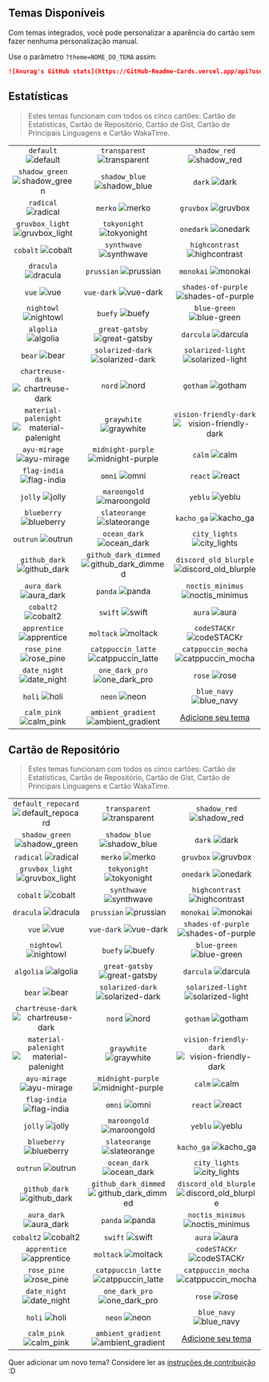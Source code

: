 ## Temas Disponíveis

<!-- NÃO EDITE ESTE ARQUIVO DIRETAMENTE -->

Com temas integrados, você pode personalizar a aparência do cartão sem fazer nenhuma personalização manual.

Use o parâmetro `?theme=NOME_DO_TEMA` assim:

```md
![Anurag's GitHub stats](https://GitHub-Readme-Cards.vercel.app/api?username=MatheusRenzo&theme=dark&show_icons=true)
```

## Estatísticas

> Estes temas funcionam com todos os cinco cartões: Cartão de Estatísticas, Cartão de Repositório, Cartão de Gist, Cartão de Principais Linguagens e Cartão WakaTime.

| | | |
| :--: | :--: | :--: |
| `default` ![default][default] | `transparent` ![transparent][transparent] | `shadow_red` ![shadow_red][shadow_red] |
| `shadow_green` ![shadow_green][shadow_green] | `shadow_blue` ![shadow_blue][shadow_blue] | `dark` ![dark][dark] |
| `radical` ![radical][radical] | `merko` ![merko][merko] | `gruvbox` ![gruvbox][gruvbox] |
| `gruvbox_light` ![gruvbox_light][gruvbox_light] | `tokyonight` ![tokyonight][tokyonight] | `onedark` ![onedark][onedark] |
| `cobalt` ![cobalt][cobalt] | `synthwave` ![synthwave][synthwave] | `highcontrast` ![highcontrast][highcontrast] |
| `dracula` ![dracula][dracula] | `prussian` ![prussian][prussian] | `monokai` ![monokai][monokai] |
| `vue` ![vue][vue] | `vue-dark` ![vue-dark][vue-dark] | `shades-of-purple` ![shades-of-purple][shades-of-purple] |
| `nightowl` ![nightowl][nightowl] | `buefy` ![buefy][buefy] | `blue-green` ![blue-green][blue-green] |
| `algolia` ![algolia][algolia] | `great-gatsby` ![great-gatsby][great-gatsby] | `darcula` ![darcula][darcula] |
| `bear` ![bear][bear] | `solarized-dark` ![solarized-dark][solarized-dark] | `solarized-light` ![solarized-light][solarized-light] |
| `chartreuse-dark` ![chartreuse-dark][chartreuse-dark] | `nord` ![nord][nord] | `gotham` ![gotham][gotham] |
| `material-palenight` ![material-palenight][material-palenight] | `graywhite` ![graywhite][graywhite] | `vision-friendly-dark` ![vision-friendly-dark][vision-friendly-dark] |
| `ayu-mirage` ![ayu-mirage][ayu-mirage] | `midnight-purple` ![midnight-purple][midnight-purple] | `calm` ![calm][calm] |
| `flag-india` ![flag-india][flag-india] | `omni` ![omni][omni] | `react` ![react][react] |
| `jolly` ![jolly][jolly] | `maroongold` ![maroongold][maroongold] | `yeblu` ![yeblu][yeblu] |
| `blueberry` ![blueberry][blueberry] | `slateorange` ![slateorange][slateorange] | `kacho_ga` ![kacho_ga][kacho_ga] |
| `outrun` ![outrun][outrun] | `ocean_dark` ![ocean_dark][ocean_dark] | `city_lights` ![city_lights][city_lights] |
| `github_dark` ![github_dark][github_dark] | `github_dark_dimmed` ![github_dark_dimmed][github_dark_dimmed] | `discord_old_blurple` ![discord_old_blurple][discord_old_blurple] |
| `aura_dark` ![aura_dark][aura_dark] | `panda` ![panda][panda] | `noctis_minimus` ![noctis_minimus][noctis_minimus] |
| `cobalt2` ![cobalt2][cobalt2] | `swift` ![swift][swift] | `aura` ![aura][aura] |
| `apprentice` ![apprentice][apprentice] | `moltack` ![moltack][moltack] | `codeSTACKr` ![codeSTACKr][codeSTACKr] |
| `rose_pine` ![rose_pine][rose_pine] | `catppuccin_latte` ![catppuccin_latte][catppuccin_latte] | `catppuccin_mocha` ![catppuccin_mocha][catppuccin_mocha] |
| `date_night` ![date_night][date_night] | `one_dark_pro` ![one_dark_pro][one_dark_pro] | `rose` ![rose][rose] |
| `holi` ![holi][holi] | `neon` ![neon][neon] | `blue_navy` ![blue_navy][blue_navy] |
| `calm_pink` ![calm_pink][calm_pink] | `ambient_gradient` ![ambient_gradient][ambient_gradient] | [Adicione seu tema][add-theme] |

## Cartão de Repositório

> Estes temas funcionam com todos os cinco cartões: Cartão de Estatísticas, Cartão de Repositório, Cartão de Gist, Cartão de Principais Linguagens e Cartão WakaTime.

| | | |
| :--: | :--: | :--: |
| `default_repocard` ![default_repocard][default_repocard_repo] | `transparent` ![transparent][transparent_repo] | `shadow_red` ![shadow_red][shadow_red_repo] |
| `shadow_green` ![shadow_green][shadow_green_repo] | `shadow_blue` ![shadow_blue][shadow_blue_repo] | `dark` ![dark][dark_repo] |
| `radical` ![radical][radical_repo] | `merko` ![merko][merko_repo] | `gruvbox` ![gruvbox][gruvbox_repo] |
| `gruvbox_light` ![gruvbox_light][gruvbox_light_repo] | `tokyonight` ![tokyonight][tokyonight_repo] | `onedark` ![onedark][onedark_repo] |
| `cobalt` ![cobalt][cobalt_repo] | `synthwave` ![synthwave][synthwave_repo] | `highcontrast` ![highcontrast][highcontrast_repo] |
| `dracula` ![dracula][dracula_repo] | `prussian` ![prussian][prussian_repo] | `monokai` ![monokai][monokai_repo] |
| `vue` ![vue][vue_repo] | `vue-dark` ![vue-dark][vue-dark_repo] | `shades-of-purple` ![shades-of-purple][shades-of-purple_repo] |
| `nightowl` ![nightowl][nightowl_repo] | `buefy` ![buefy][buefy_repo] | `blue-green` ![blue-green][blue-green_repo] |
| `algolia` ![algolia][algolia_repo] | `great-gatsby` ![great-gatsby][great-gatsby_repo] | `darcula` ![darcula][darcula_repo] |
| `bear` ![bear][bear_repo] | `solarized-dark` ![solarized-dark][solarized-dark_repo] | `solarized-light` ![solarized-light][solarized-light_repo] |
| `chartreuse-dark` ![chartreuse-dark][chartreuse-dark_repo] | `nord` ![nord][nord_repo] | `gotham` ![gotham][gotham_repo] |
| `material-palenight` ![material-palenight][material-palenight_repo] | `graywhite` ![graywhite][graywhite_repo] | `vision-friendly-dark` ![vision-friendly-dark][vision-friendly-dark_repo] |
| `ayu-mirage` ![ayu-mirage][ayu-mirage_repo] | `midnight-purple` ![midnight-purple][midnight-purple_repo] | `calm` ![calm][calm_repo] |
| `flag-india` ![flag-india][flag-india_repo] | `omni` ![omni][omni_repo] | `react` ![react][react_repo] |
| `jolly` ![jolly][jolly_repo] | `maroongold` ![maroongold][maroongold_repo] | `yeblu` ![yeblu][yeblu_repo] |
| `blueberry` ![blueberry][blueberry_repo] | `slateorange` ![slateorange][slateorange_repo] | `kacho_ga` ![kacho_ga][kacho_ga_repo] |
| `outrun` ![outrun][outrun_repo] | `ocean_dark` ![ocean_dark][ocean_dark_repo] | `city_lights` ![city_lights][city_lights_repo] |
| `github_dark` ![github_dark][github_dark_repo] | `github_dark_dimmed` ![github_dark_dimmed][github_dark_dimmed_repo] | `discord_old_blurple` ![discord_old_blurple][discord_old_blurple_repo] |
| `aura_dark` ![aura_dark][aura_dark_repo] | `panda` ![panda][panda_repo] | `noctis_minimus` ![noctis_minimus][noctis_minimus_repo] |
| `cobalt2` ![cobalt2][cobalt2_repo] | `swift` ![swift][swift_repo] | `aura` ![aura][aura_repo] |
| `apprentice` ![apprentice][apprentice_repo] | `moltack` ![moltack][moltack_repo] | `codeSTACKr` ![codeSTACKr][codeSTACKr_repo] |
| `rose_pine` ![rose_pine][rose_pine_repo] | `catppuccin_latte` ![catppuccin_latte][catppuccin_latte_repo] | `catppuccin_mocha` ![catppuccin_mocha][catppuccin_mocha_repo] |
| `date_night` ![date_night][date_night_repo] | `one_dark_pro` ![one_dark_pro][one_dark_pro_repo] | `rose` ![rose][rose_repo] |
| `holi` ![holi][holi_repo] | `neon` ![neon][neon_repo] | `blue_navy` ![blue_navy][blue_navy_repo] |
| `calm_pink` ![calm_pink][calm_pink_repo] | `ambient_gradient` ![ambient_gradient][ambient_gradient_repo] | [Adicione seu tema][add-theme] |


[default]: https://GitHub-Readme-Cards.vercel.app/api?username=MatheusRenzo&show_icons=true&hide=contribs,prs&cache_seconds=86400&theme=default
[default_repocard]: https://GitHub-Readme-Cards.vercel.app/api?username=MatheusRenzo&show_icons=true&hide=contribs,prs&cache_seconds=86400&theme=default_repocard
[transparent]: https://GitHub-Readme-Cards.vercel.app/api?username=MatheusRenzo&show_icons=true&hide=contribs,prs&cache_seconds=86400&theme=transparent
[shadow_red]: https://GitHub-Readme-Cards.vercel.app/api?username=MatheusRenzo&show_icons=true&hide=contribs,prs&cache_seconds=86400&theme=shadow_red
[shadow_green]: https://GitHub-Readme-Cards.vercel.app/api?username=MatheusRenzo&show_icons=true&hide=contribs,prs&cache_seconds=86400&theme=shadow_green
[shadow_blue]: https://GitHub-Readme-Cards.vercel.app/api?username=MatheusRenzo&show_icons=true&hide=contribs,prs&cache_seconds=86400&theme=shadow_blue
[dark]: https://GitHub-Readme-Cards.vercel.app/api?username=MatheusRenzo&show_icons=true&hide=contribs,prs&cache_seconds=86400&theme=dark
[radical]: https://GitHub-Readme-Cards.vercel.app/api?username=MatheusRenzo&show_icons=true&hide=contribs,prs&cache_seconds=86400&theme=radical
[merko]: https://GitHub-Readme-Cards.vercel.app/api?username=MatheusRenzo&show_icons=true&hide=contribs,prs&cache_seconds=86400&theme=merko
[gruvbox]: https://GitHub-Readme-Cards.vercel.app/api?username=MatheusRenzo&show_icons=true&hide=contribs,prs&cache_seconds=86400&theme=gruvbox
[gruvbox_light]: https://GitHub-Readme-Cards.vercel.app/api?username=MatheusRenzo&show_icons=true&hide=contribs,prs&cache_seconds=86400&theme=gruvbox_light
[tokyonight]: https://GitHub-Readme-Cards.vercel.app/api?username=MatheusRenzo&show_icons=true&hide=contribs,prs&cache_seconds=86400&theme=tokyonight
[onedark]: https://GitHub-Readme-Cards.vercel.app/api?username=MatheusRenzo&show_icons=true&hide=contribs,prs&cache_seconds=86400&theme=onedark
[cobalt]: https://GitHub-Readme-Cards.vercel.app/api?username=MatheusRenzo&show_icons=true&hide=contribs,prs&cache_seconds=86400&theme=cobalt
[synthwave]: https://GitHub-Readme-Cards.vercel.app/api?username=MatheusRenzo&show_icons=true&hide=contribs,prs&cache_seconds=86400&theme=synthwave
[highcontrast]: https://GitHub-Readme-Cards.vercel.app/api?username=MatheusRenzo&show_icons=true&hide=contribs,prs&cache_seconds=86400&theme=highcontrast
[dracula]: https://GitHub-Readme-Cards.vercel.app/api?username=MatheusRenzo&show_icons=true&hide=contribs,prs&cache_seconds=86400&theme=dracula
[prussian]: https://GitHub-Readme-Cards.vercel.app/api?username=MatheusRenzo&show_icons=true&hide=contribs,prs&cache_seconds=86400&theme=prussian
[monokai]: https://GitHub-Readme-Cards.vercel.app/api?username=MatheusRenzo&show_icons=true&hide=contribs,prs&cache_seconds=86400&theme=monokai
[vue]: https://GitHub-Readme-Cards.vercel.app/api?username=MatheusRenzo&show_icons=true&hide=contribs,prs&cache_seconds=86400&theme=vue
[vue-dark]: https://GitHub-Readme-Cards.vercel.app/api?username=MatheusRenzo&show_icons=true&hide=contribs,prs&cache_seconds=86400&theme=vue-dark
[shades-of-purple]: https://GitHub-Readme-Cards.vercel.app/api?username=MatheusRenzo&show_icons=true&hide=contribs,prs&cache_seconds=86400&theme=shades-of-purple
[nightowl]: https://GitHub-Readme-Cards.vercel.app/api?username=MatheusRenzo&show_icons=true&hide=contribs,prs&cache_seconds=86400&theme=nightowl
[buefy]: https://GitHub-Readme-Cards.vercel.app/api?username=MatheusRenzo&show_icons=true&hide=contribs,prs&cache_seconds=86400&theme=buefy
[blue-green]: https://GitHub-Readme-Cards.vercel.app/api?username=MatheusRenzo&show_icons=true&hide=contribs,prs&cache_seconds=86400&theme=blue-green
[algolia]: https://GitHub-Readme-Cards.vercel.app/api?username=MatheusRenzo&show_icons=true&hide=contribs,prs&cache_seconds=86400&theme=algolia
[great-gatsby]: https://GitHub-Readme-Cards.vercel.app/api?username=MatheusRenzo&show_icons=true&hide=contribs,prs&cache_seconds=86400&theme=great-gatsby
[darcula]: https://GitHub-Readme-Cards.vercel.app/api?username=MatheusRenzo&show_icons=true&hide=contribs,prs&cache_seconds=86400&theme=darcula
[bear]: https://GitHub-Readme-Cards.vercel.app/api?username=MatheusRenzo&show_icons=true&hide=contribs,prs&cache_seconds=86400&theme=bear
[solarized-dark]: https://GitHub-Readme-Cards.vercel.app/api?username=MatheusRenzo&show_icons=true&hide=contribs,prs&cache_seconds=86400&theme=solarized-dark
[solarized-light]: https://GitHub-Readme-Cards.vercel.app/api?username=MatheusRenzo&show_icons=true&hide=contribs,prs&cache_seconds=86400&theme=solarized-light
[chartreuse-dark]: https://GitHub-Readme-Cards.vercel.app/api?username=MatheusRenzo&show_icons=true&hide=contribs,prs&cache_seconds=86400&theme=chartreuse-dark
[nord]: https://GitHub-Readme-Cards.vercel.app/api?username=MatheusRenzo&show_icons=true&hide=contribs,prs&cache_seconds=86400&theme=nord
[gotham]: https://GitHub-Readme-Cards.vercel.app/api?username=MatheusRenzo&show_icons=true&hide=contribs,prs&cache_seconds=86400&theme=gotham
[material-palenight]: https://GitHub-Readme-Cards.vercel.app/api?username=MatheusRenzo&show_icons=true&hide=contribs,prs&cache_seconds=86400&theme=material-palenight
[graywhite]: https://GitHub-Readme-Cards.vercel.app/api?username=MatheusRenzo&show_icons=true&hide=contribs,prs&cache_seconds=86400&theme=graywhite
[vision-friendly-dark]: https://GitHub-Readme-Cards.vercel.app/api?username=MatheusRenzo&show_icons=true&hide=contribs,prs&cache_seconds=86400&theme=vision-friendly-dark
[ayu-mirage]: https://GitHub-Readme-Cards.vercel.app/api?username=MatheusRenzo&show_icons=true&hide=contribs,prs&cache_seconds=86400&theme=ayu-mirage
[midnight-purple]: https://GitHub-Readme-Cards.vercel.app/api?username=MatheusRenzo&show_icons=true&hide=contribs,prs&cache_seconds=86400&theme=midnight-purple
[calm]: https://GitHub-Readme-Cards.vercel.app/api?username=MatheusRenzo&show_icons=true&hide=contribs,prs&cache_seconds=86400&theme=calm
[flag-india]: https://GitHub-Readme-Cards.vercel.app/api?username=MatheusRenzo&show_icons=true&hide=contribs,prs&cache_seconds=86400&theme=flag-india
[omni]: https://GitHub-Readme-Cards.vercel.app/api?username=MatheusRenzo&show_icons=true&hide=contribs,prs&cache_seconds=86400&theme=omni
[react]: https://GitHub-Readme-Cards.vercel.app/api?username=MatheusRenzo&show_icons=true&hide=contribs,prs&cache_seconds=86400&theme=react
[jolly]: https://GitHub-Readme-Cards.vercel.app/api?username=MatheusRenzo&show_icons=true&hide=contribs,prs&cache_seconds=86400&theme=jolly
[maroongold]: https://GitHub-Readme-Cards.vercel.app/api?username=MatheusRenzo&show_icons=true&hide=contribs,prs&cache_seconds=86400&theme=maroongold
[yeblu]: https://GitHub-Readme-Cards.vercel.app/api?username=MatheusRenzo&show_icons=true&hide=contribs,prs&cache_seconds=86400&theme=yeblu
[blueberry]: https://GitHub-Readme-Cards.vercel.app/api?username=MatheusRenzo&show_icons=true&hide=contribs,prs&cache_seconds=86400&theme=blueberry
[slateorange]: https://GitHub-Readme-Cards.vercel.app/api?username=MatheusRenzo&show_icons=true&hide=contribs,prs&cache_seconds=86400&theme=slateorange
[kacho_ga]: https://GitHub-Readme-Cards.vercel.app/api?username=MatheusRenzo&show_icons=true&hide=contribs,prs&cache_seconds=86400&theme=kacho_ga
[outrun]: https://GitHub-Readme-Cards.vercel.app/api?username=MatheusRenzo&show_icons=true&hide=contribs,prs&cache_seconds=86400&theme=outrun
[ocean_dark]: https://GitHub-Readme-Cards.vercel.app/api?username=MatheusRenzo&show_icons=true&hide=contribs,prs&cache_seconds=86400&theme=ocean_dark
[city_lights]: https://GitHub-Readme-Cards.vercel.app/api?username=MatheusRenzo&show_icons=true&hide=contribs,prs&cache_seconds=86400&theme=city_lights
[github_dark]: https://GitHub-Readme-Cards.vercel.app/api?username=MatheusRenzo&show_icons=true&hide=contribs,prs&cache_seconds=86400&theme=github_dark
[github_dark_dimmed]: https://GitHub-Readme-Cards.vercel.app/api?username=MatheusRenzo&show_icons=true&hide=contribs,prs&cache_seconds=86400&theme=github_dark_dimmed
[discord_old_blurple]: https://GitHub-Readme-Cards.vercel.app/api?username=MatheusRenzo&show_icons=true&hide=contribs,prs&cache_seconds=86400&theme=discord_old_blurple
[aura_dark]: https://GitHub-Readme-Cards.vercel.app/api?username=MatheusRenzo&show_icons=true&hide=contribs,prs&cache_seconds=86400&theme=aura_dark
[panda]: https://GitHub-Readme-Cards.vercel.app/api?username=MatheusRenzo&show_icons=true&hide=contribs,prs&cache_seconds=86400&theme=panda
[noctis_minimus]: https://GitHub-Readme-Cards.vercel.app/api?username=MatheusRenzo&show_icons=true&hide=contribs,prs&cache_seconds=86400&theme=noctis_minimus
[cobalt2]: https://GitHub-Readme-Cards.vercel.app/api?username=MatheusRenzo&show_icons=true&hide=contribs,prs&cache_seconds=86400&theme=cobalt2
[swift]: https://GitHub-Readme-Cards.vercel.app/api?username=MatheusRenzo&show_icons=true&hide=contribs,prs&cache_seconds=86400&theme=swift
[aura]: https://GitHub-Readme-Cards.vercel.app/api?username=MatheusRenzo&show_icons=true&hide=contribs,prs&cache_seconds=86400&theme=aura
[apprentice]: https://GitHub-Readme-Cards.vercel.app/api?username=MatheusRenzo&show_icons=true&hide=contribs,prs&cache_seconds=86400&theme=apprentice
[moltack]: https://GitHub-Readme-Cards.vercel.app/api?username=MatheusRenzo&show_icons=true&hide=contribs,prs&cache_seconds=86400&theme=moltack
[codeSTACKr]: https://GitHub-Readme-Cards.vercel.app/api?username=MatheusRenzo&show_icons=true&hide=contribs,prs&cache_seconds=86400&theme=codeSTACKr
[rose_pine]: https://GitHub-Readme-Cards.vercel.app/api?username=MatheusRenzo&show_icons=true&hide=contribs,prs&cache_seconds=86400&theme=rose_pine
[catppuccin_latte]: https://GitHub-Readme-Cards.vercel.app/api?username=MatheusRenzo&show_icons=true&hide=contribs,prs&cache_seconds=86400&theme=catppuccin_latte
[catppuccin_mocha]: https://GitHub-Readme-Cards.vercel.app/api?username=MatheusRenzo&show_icons=true&hide=contribs,prs&cache_seconds=86400&theme=catppuccin_mocha
[date_night]: https://GitHub-Readme-Cards.vercel.app/api?username=MatheusRenzo&show_icons=true&hide=contribs,prs&cache_seconds=86400&theme=date_night
[one_dark_pro]: https://GitHub-Readme-Cards.vercel.app/api?username=MatheusRenzo&show_icons=true&hide=contribs,prs&cache_seconds=86400&theme=one_dark_pro
[rose]: https://GitHub-Readme-Cards.vercel.app/api?username=MatheusRenzo&show_icons=true&hide=contribs,prs&cache_seconds=86400&theme=rose
[holi]: https://GitHub-Readme-Cards.vercel.app/api?username=MatheusRenzo&show_icons=true&hide=contribs,prs&cache_seconds=86400&theme=holi
[neon]: https://GitHub-Readme-Cards.vercel.app/api?username=MatheusRenzo&show_icons=true&hide=contribs,prs&cache_seconds=86400&theme=neon
[blue_navy]: https://GitHub-Readme-Cards.vercel.app/api?username=MatheusRenzo&show_icons=true&hide=contribs,prs&cache_seconds=86400&theme=blue_navy
[calm_pink]: https://GitHub-Readme-Cards.vercel.app/api?username=MatheusRenzo&show_icons=true&hide=contribs,prs&cache_seconds=86400&theme=calm_pink
[ambient_gradient]: https://GitHub-Readme-Cards.vercel.app/api?username=MatheusRenzo&show_icons=true&hide=contribs,prs&cache_seconds=86400&theme=ambient_gradient


[default_repo]: https://GitHub-Readme-Cards.vercel.app/api/pin/?username=MatheusRenzo&repo=GitHub-Readme-Cards&cache_seconds=86400&theme=default
[default_repocard_repo]: https://GitHub-Readme-Cards.vercel.app/api/pin/?username=MatheusRenzo&repo=GitHub-Readme-Cards&cache_seconds=86400&theme=default_repocard
[transparent_repo]: https://GitHub-Readme-Cards.vercel.app/api/pin/?username=MatheusRenzo&repo=GitHub-Readme-Cards&cache_seconds=86400&theme=transparent
[shadow_red_repo]: https://GitHub-Readme-Cards.vercel.app/api/pin/?username=MatheusRenzo&repo=GitHub-Readme-Cards&cache_seconds=86400&theme=shadow_red
[shadow_green_repo]: https://GitHub-Readme-Cards.vercel.app/api/pin/?username=MatheusRenzo&repo=GitHub-Readme-Cards&cache_seconds=86400&theme=shadow_green
[shadow_blue_repo]: https://GitHub-Readme-Cards.vercel.app/api/pin/?username=MatheusRenzo&repo=GitHub-Readme-Cards&cache_seconds=86400&theme=shadow_blue
[dark_repo]: https://GitHub-Readme-Cards.vercel.app/api/pin/?username=MatheusRenzo&repo=GitHub-Readme-Cards&cache_seconds=86400&theme=dark
[radical_repo]: https://GitHub-Readme-Cards.vercel.app/api/pin/?username=MatheusRenzo&repo=GitHub-Readme-Cards&cache_seconds=86400&theme=radical
[merko_repo]: https://GitHub-Readme-Cards.vercel.app/api/pin/?username=MatheusRenzo&repo=GitHub-Readme-Cards&cache_seconds=86400&theme=merko
[gruvbox_repo]: https://GitHub-Readme-Cards.vercel.app/api/pin/?username=MatheusRenzo&repo=GitHub-Readme-Cards&cache_seconds=86400&theme=gruvbox
[gruvbox_light_repo]: https://GitHub-Readme-Cards.vercel.app/api/pin/?username=MatheusRenzo&repo=GitHub-Readme-Cards&cache_seconds=86400&theme=gruvbox_light
[tokyonight_repo]: https://GitHub-Readme-Cards.vercel.app/api/pin/?username=MatheusRenzo&repo=GitHub-Readme-Cards&cache_seconds=86400&theme=tokyonight
[onedark_repo]: https://GitHub-Readme-Cards.vercel.app/api/pin/?username=MatheusRenzo&repo=GitHub-Readme-Cards&cache_seconds=86400&theme=onedark
[cobalt_repo]: https://GitHub-Readme-Cards.vercel.app/api/pin/?username=MatheusRenzo&repo=GitHub-Readme-Cards&cache_seconds=86400&theme=cobalt
[synthwave_repo]: https://GitHub-Readme-Cards.vercel.app/api/pin/?username=MatheusRenzo&repo=GitHub-Readme-Cards&cache_seconds=86400&theme=synthwave
[highcontrast_repo]: https://GitHub-Readme-Cards.vercel.app/api/pin/?username=MatheusRenzo&repo=GitHub-Readme-Cards&cache_seconds=86400&theme=highcontrast
[dracula_repo]: https://GitHub-Readme-Cards.vercel.app/api/pin/?username=MatheusRenzo&repo=GitHub-Readme-Cards&cache_seconds=86400&theme=dracula
[prussian_repo]: https://GitHub-Readme-Cards.vercel.app/api/pin/?username=MatheusRenzo&repo=GitHub-Readme-Cards&cache_seconds=86400&theme=prussian
[monokai_repo]: https://GitHub-Readme-Cards.vercel.app/api/pin/?username=MatheusRenzo&repo=GitHub-Readme-Cards&cache_seconds=86400&theme=monokai
[vue_repo]: https://GitHub-Readme-Cards.vercel.app/api/pin/?username=MatheusRenzo&repo=GitHub-Readme-Cards&cache_seconds=86400&theme=vue
[vue-dark_repo]: https://GitHub-Readme-Cards.vercel.app/api/pin/?username=MatheusRenzo&repo=GitHub-Readme-Cards&cache_seconds=86400&theme=vue-dark
[shades-of-purple_repo]: https://GitHub-Readme-Cards.vercel.app/api/pin/?username=MatheusRenzo&repo=GitHub-Readme-Cards&cache_seconds=86400&theme=shades-of-purple
[nightowl_repo]: https://GitHub-Readme-Cards.vercel.app/api/pin/?username=MatheusRenzo&repo=GitHub-Readme-Cards&cache_seconds=86400&theme=nightowl
[buefy_repo]: https://GitHub-Readme-Cards.vercel.app/api/pin/?username=MatheusRenzo&repo=GitHub-Readme-Cards&cache_seconds=86400&theme=buefy
[blue-green_repo]: https://GitHub-Readme-Cards.vercel.app/api/pin/?username=MatheusRenzo&repo=GitHub-Readme-Cards&cache_seconds=86400&theme=blue-green
[algolia_repo]: https://GitHub-Readme-Cards.vercel.app/api/pin/?username=MatheusRenzo&repo=GitHub-Readme-Cards&cache_seconds=86400&theme=algolia
[great-gatsby_repo]: https://GitHub-Readme-Cards.vercel.app/api/pin/?username=MatheusRenzo&repo=GitHub-Readme-Cards&cache_seconds=86400&theme=great-gatsby
[darcula_repo]: https://GitHub-Readme-Cards.vercel.app/api/pin/?username=MatheusRenzo&repo=GitHub-Readme-Cards&cache_seconds=86400&theme=darcula
[bear_repo]: https://GitHub-Readme-Cards.vercel.app/api/pin/?username=MatheusRenzo&repo=GitHub-Readme-Cards&cache_seconds=86400&theme=bear
[solarized-dark_repo]: https://GitHub-Readme-Cards.vercel.app/api/pin/?username=MatheusRenzo&repo=GitHub-Readme-Cards&cache_seconds=86400&theme=solarized-dark
[solarized-light_repo]: https://GitHub-Readme-Cards.vercel.app/api/pin/?username=MatheusRenzo&repo=GitHub-Readme-Cards&cache_seconds=86400&theme=solarized-light
[chartreuse-dark_repo]: https://GitHub-Readme-Cards.vercel.app/api/pin/?username=MatheusRenzo&repo=GitHub-Readme-Cards&cache_seconds=86400&theme=chartreuse-dark
[nord_repo]: https://GitHub-Readme-Cards.vercel.app/api/pin/?username=MatheusRenzo&repo=GitHub-Readme-Cards&cache_seconds=86400&theme=nord
[gotham_repo]: https://GitHub-Readme-Cards.vercel.app/api/pin/?username=MatheusRenzo&repo=GitHub-Readme-Cards&cache_seconds=86400&theme=gotham
[material-palenight_repo]: https://GitHub-Readme-Cards.vercel.app/api/pin/?username=MatheusRenzo&repo=GitHub-Readme-Cards&cache_seconds=86400&theme=material-palenight
[graywhite_repo]: https://GitHub-Readme-Cards.vercel.app/api/pin/?username=MatheusRenzo&repo=GitHub-Readme-Cards&cache_seconds=86400&theme=graywhite
[vision-friendly-dark_repo]: https://GitHub-Readme-Cards.vercel.app/api/pin/?username=MatheusRenzo&repo=GitHub-Readme-Cards&cache_seconds=86400&theme=vision-friendly-dark
[ayu-mirage_repo]: https://GitHub-Readme-Cards.vercel.app/api/pin/?username=MatheusRenzo&repo=GitHub-Readme-Cards&cache_seconds=86400&theme=ayu-mirage
[midnight-purple_repo]: https://GitHub-Readme-Cards.vercel.app/api/pin/?username=MatheusRenzo&repo=GitHub-Readme-Cards&cache_seconds=86400&theme=midnight-purple
[calm_repo]: https://GitHub-Readme-Cards.vercel.app/api/pin/?username=MatheusRenzo&repo=GitHub-Readme-Cards&cache_seconds=86400&theme=calm
[flag-india_repo]: https://GitHub-Readme-Cards.vercel.app/api/pin/?username=MatheusRenzo&repo=GitHub-Readme-Cards&cache_seconds=86400&theme=flag-india
[omni_repo]: https://GitHub-Readme-Cards.vercel.app/api/pin/?username=MatheusRenzo&repo=GitHub-Readme-Cards&cache_seconds=86400&theme=omni
[react_repo]: https://GitHub-Readme-Cards.vercel.app/api/pin/?username=MatheusRenzo&repo=GitHub-Readme-Cards&cache_seconds=86400&theme=react
[jolly_repo]: https://GitHub-Readme-Cards.vercel.app/api/pin/?username=MatheusRenzo&repo=GitHub-Readme-Cards&cache_seconds=86400&theme=jolly
[maroongold_repo]: https://GitHub-Readme-Cards.vercel.app/api/pin/?username=MatheusRenzo&repo=GitHub-Readme-Cards&cache_seconds=86400&theme=maroongold
[yeblu_repo]: https://GitHub-Readme-Cards.vercel.app/api/pin/?username=MatheusRenzo&repo=GitHub-Readme-Cards&cache_seconds=86400&theme=yeblu
[blueberry_repo]: https://GitHub-Readme-Cards.vercel.app/api/pin/?username=MatheusRenzo&repo=GitHub-Readme-Cards&cache_seconds=86400&theme=blueberry
[slateorange_repo]: https://GitHub-Readme-Cards.vercel.app/api/pin/?username=MatheusRenzo&repo=GitHub-Readme-Cards&cache_seconds=86400&theme=slateorange
[kacho_ga_repo]: https://GitHub-Readme-Cards.vercel.app/api/pin/?username=MatheusRenzo&repo=GitHub-Readme-Cards&cache_seconds=86400&theme=kacho_ga
[outrun_repo]: https://GitHub-Readme-Cards.vercel.app/api/pin/?username=MatheusRenzo&repo=GitHub-Readme-Cards&cache_seconds=86400&theme=outrun
[ocean_dark_repo]: https://GitHub-Readme-Cards.vercel.app/api/pin/?username=MatheusRenzo&repo=GitHub-Readme-Cards&cache_seconds=86400&theme=ocean_dark
[city_lights_repo]: https://GitHub-Readme-Cards.vercel.app/api/pin/?username=MatheusRenzo&repo=GitHub-Readme-Cards&cache_seconds=86400&theme=city_lights
[github_dark_repo]: https://GitHub-Readme-Cards.vercel.app/api/pin/?username=MatheusRenzo&repo=GitHub-Readme-Cards&cache_seconds=86400&theme=github_dark
[github_dark_dimmed_repo]: https://GitHub-Readme-Cards.vercel.app/api/pin/?username=MatheusRenzo&repo=GitHub-Readme-Cards&cache_seconds=86400&theme=github_dark_dimmed
[discord_old_blurple_repo]: https://GitHub-Readme-Cards.vercel.app/api/pin/?username=MatheusRenzo&repo=GitHub-Readme-Cards&cache_seconds=86400&theme=discord_old_blurple
[aura_dark_repo]: https://GitHub-Readme-Cards.vercel.app/api/pin/?username=MatheusRenzo&repo=GitHub-Readme-Cards&cache_seconds=86400&theme=aura_dark
[panda_repo]: https://GitHub-Readme-Cards.vercel.app/api/pin/?username=MatheusRenzo&repo=GitHub-Readme-Cards&cache_seconds=86400&theme=panda
[noctis_minimus_repo]: https://GitHub-Readme-Cards.vercel.app/api/pin/?username=MatheusRenzo&repo=GitHub-Readme-Cards&cache_seconds=86400&theme=noctis_minimus
[cobalt2_repo]: https://GitHub-Readme-Cards.vercel.app/api/pin/?username=MatheusRenzo&repo=GitHub-Readme-Cards&cache_seconds=86400&theme=cobalt2
[swift_repo]: https://GitHub-Readme-Cards.vercel.app/api/pin/?username=MatheusRenzo&repo=GitHub-Readme-Cards&cache_seconds=86400&theme=swift
[aura_repo]: https://GitHub-Readme-Cards.vercel.app/api/pin/?username=MatheusRenzo&repo=GitHub-Readme-Cards&cache_seconds=86400&theme=aura
[apprentice_repo]: https://GitHub-Readme-Cards.vercel.app/api/pin/?username=MatheusRenzo&repo=GitHub-Readme-Cards&cache_seconds=86400&theme=apprentice
[moltack_repo]: https://GitHub-Readme-Cards.vercel.app/api/pin/?username=MatheusRenzo&repo=GitHub-Readme-Cards&cache_seconds=86400&theme=moltack
[codeSTACKr_repo]: https://GitHub-Readme-Cards.vercel.app/api/pin/?username=MatheusRenzo&repo=GitHub-Readme-Cards&cache_seconds=86400&theme=codeSTACKr
[rose_pine_repo]: https://GitHub-Readme-Cards.vercel.app/api/pin/?username=MatheusRenzo&repo=GitHub-Readme-Cards&cache_seconds=86400&theme=rose_pine
[catppuccin_latte_repo]: https://GitHub-Readme-Cards.vercel.app/api/pin/?username=MatheusRenzo&repo=GitHub-Readme-Cards&cache_seconds=86400&theme=catppuccin_latte
[catppuccin_mocha_repo]: https://GitHub-Readme-Cards.vercel.app/api/pin/?username=MatheusRenzo&repo=GitHub-Readme-Cards&cache_seconds=86400&theme=catppuccin_mocha
[date_night_repo]: https://GitHub-Readme-Cards.vercel.app/api/pin/?username=MatheusRenzo&repo=GitHub-Readme-Cards&cache_seconds=86400&theme=date_night
[one_dark_pro_repo]: https://GitHub-Readme-Cards.vercel.app/api/pin/?username=MatheusRenzo&repo=GitHub-Readme-Cards&cache_seconds=86400&theme=one_dark_pro
[rose_repo]: https://GitHub-Readme-Cards.vercel.app/api/pin/?username=MatheusRenzo&repo=GitHub-Readme-Cards&cache_seconds=86400&theme=rose
[holi_repo]: https://GitHub-Readme-Cards.vercel.app/api/pin/?username=MatheusRenzo&repo=GitHub-Readme-Cards&cache_seconds=86400&theme=holi
[neon_repo]: https://GitHub-Readme-Cards.vercel.app/api/pin/?username=MatheusRenzo&repo=GitHub-Readme-Cards&cache_seconds=86400&theme=neon
[blue_navy_repo]: https://GitHub-Readme-Cards.vercel.app/api/pin/?username=MatheusRenzo&repo=GitHub-Readme-Cards&cache_seconds=86400&theme=blue_navy
[calm_pink_repo]: https://GitHub-Readme-Cards.vercel.app/api/pin/?username=MatheusRenzo&repo=GitHub-Readme-Cards&cache_seconds=86400&theme=calm_pink
[ambient_gradient_repo]: https://GitHub-Readme-Cards.vercel.app/api/pin/?username=MatheusRenzo&repo=GitHub-Readme-Cards&cache_seconds=86400&theme=ambient_gradient


[add-theme]: https://github.com/MatheusRenzo/GitHub-Readme-Cards/edit/master/themes/index.js

Quer adicionar um novo tema? Considere ler as [instruções de contribuição](../CONTRIBUTING.md#themes-contribution) :D
